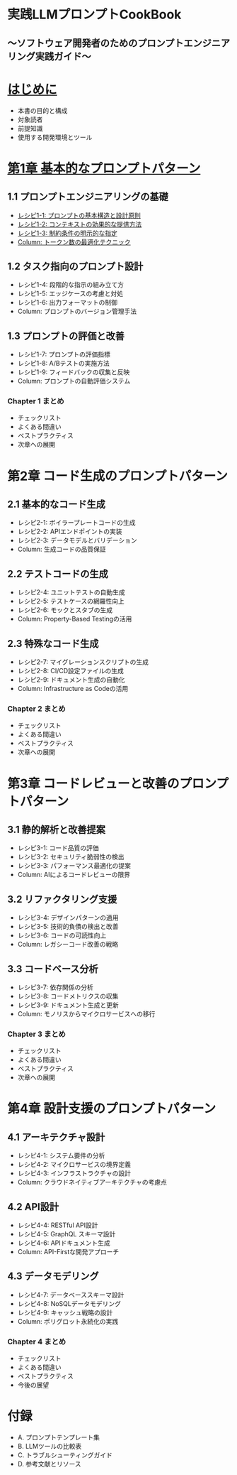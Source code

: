 # 実践LLMプロンプトCookBook
## ～ソフトウェア開発者のためのプロンプトエンジニアリング実践ガイド～

# [はじめに](https://github.com/t2k2pp/LLMPromptCookBook/blob/main/chapter%200/introduction.md)
- 本書の目的と構成
- 対象読者
- 前提知識
- 使用する開発環境とツール

# [第1章 基本的なプロンプトパターン](https://github.com/t2k2pp/LLMPromptCookBook/blob/main/chapter%201/chapter%201-1/chapter1-1.md#%E7%AC%AC1%E7%AB%A0-%E5%9F%BA%E6%9C%AC%E7%9A%84%E3%81%AA%E3%83%97%E3%83%AD%E3%83%B3%E3%83%97%E3%83%88%E3%83%91%E3%82%BF%E3%83%BC%E3%83%B3)
## 1.1 プロンプトエンジニアリングの基礎
- [レシピ1-1: プロンプトの基本構造と設計原則](https://github.com/t2k2pp/LLMPromptCookBook/blob/main/chapter%201/chapter%201-1/chapter1-1.md#%E3%83%AC%E3%82%B7%E3%83%941-1-%E3%83%97%E3%83%AD%E3%83%B3%E3%83%97%E3%83%88%E3%81%AE%E5%9F%BA%E6%9C%AC%E6%A7%8B%E9%80%A0%E3%81%A8%E8%A8%AD%E8%A8%88%E5%8E%9F%E5%89%87)
- [レシピ1-2: コンテキストの効果的な提供方法](https://github.com/t2k2pp/LLMPromptCookBook/blob/main/chapter%201/chapter%201-2/recipe1-2.md#%E3%83%AC%E3%82%B7%E3%83%941-2-%E3%82%B3%E3%83%B3%E3%83%86%E3%82%AD%E3%82%B9%E3%83%88%E3%81%AE%E5%8A%B9%E6%9E%9C%E7%9A%84%E3%81%AA%E6%8F%90%E4%BE%9B%E6%96%B9%E6%B3%95)
- [レシピ1-3: 制約条件の明示的な指定](https://github.com/t2k2pp/LLMPromptCookBook/blob/main/chapter%201/chapter%201-3/recipe1-3.md#%E3%83%AC%E3%82%B7%E3%83%941-3-%E5%88%B6%E7%B4%84%E6%9D%A1%E4%BB%B6%E3%81%AE%E6%98%8E%E7%A4%BA%E7%9A%84%E3%81%AA%E6%8C%87%E5%AE%9A)
- [Column: トークン数の最適化テクニック](https://github.com/t2k2pp/LLMPromptCookBook/blob/main/chapter%201/column/column1-1.md#column-%E3%83%88%E3%83%BC%E3%82%AF%E3%83%B3%E6%95%B0%E3%81%AE%E6%9C%80%E9%81%A9%E5%8C%96%E3%83%86%E3%82%AF%E3%83%8B%E3%83%83%E3%82%AF)

## 1.2 タスク指向のプロンプト設計
- レシピ1-4: 段階的な指示の組み立て方
- レシピ1-5: エッジケースの考慮と対処
- レシピ1-6: 出力フォーマットの制御
- Column: プロンプトのバージョン管理手法

## 1.3 プロンプトの評価と改善
- レシピ1-7: プロンプトの評価指標
- レシピ1-8: A/Bテストの実施方法
- レシピ1-9: フィードバックの収集と反映
- Column: プロンプトの自動評価システム

### Chapter 1 まとめ
- チェックリスト
- よくある間違い
- ベストプラクティス
- 次章への展開

# 第2章 コード生成のプロンプトパターン
## 2.1 基本的なコード生成
- レシピ2-1: ボイラープレートコードの生成
- レシピ2-2: APIエンドポイントの実装
- レシピ2-3: データモデルとバリデーション
- Column: 生成コードの品質保証

## 2.2 テストコードの生成
- レシピ2-4: ユニットテストの自動生成
- レシピ2-5: テストケースの網羅性向上
- レシピ2-6: モックとスタブの生成
- Column: Property-Based Testingの活用

## 2.3 特殊なコード生成
- レシピ2-7: マイグレーションスクリプトの生成
- レシピ2-8: CI/CD設定ファイルの生成
- レシピ2-9: ドキュメント生成の自動化
- Column: Infrastructure as Codeの活用

### Chapter 2 まとめ
- チェックリスト
- よくある間違い
- ベストプラクティス
- 次章への展開

# 第3章 コードレビューと改善のプロンプトパターン
## 3.1 静的解析と改善提案
- レシピ3-1: コード品質の評価
- レシピ3-2: セキュリティ脆弱性の検出
- レシピ3-3: パフォーマンス最適化の提案
- Column: AIによるコードレビューの限界

## 3.2 リファクタリング支援
- レシピ3-4: デザインパターンの適用
- レシピ3-5: 技術的負債の検出と改善
- レシピ3-6: コードの可読性向上
- Column: レガシーコード改善の戦略

## 3.3 コードベース分析
- レシピ3-7: 依存関係の分析
- レシピ3-8: コードメトリクスの収集
- レシピ3-9: ドキュメント生成と更新
- Column: モノリスからマイクロサービスへの移行

### Chapter 3 まとめ
- チェックリスト
- よくある間違い
- ベストプラクティス
- 次章への展開

# 第4章 設計支援のプロンプトパターン
## 4.1 アーキテクチャ設計
- レシピ4-1: システム要件の分析
- レシピ4-2: マイクロサービスの境界定義
- レシピ4-3: インフラストラクチャの設計
- Column: クラウドネイティブアーキテクチャの考慮点

## 4.2 API設計
- レシピ4-4: RESTful API設計
- レシピ4-5: GraphQL スキーマ設計
- レシピ4-6: APIドキュメント生成
- Column: API-Firstな開発アプローチ

## 4.3 データモデリング
- レシピ4-7: データベーススキーマ設計
- レシピ4-8: NoSQLデータモデリング
- レシピ4-9: キャッシュ戦略の設計
- Column: ポリグロット永続化の実践

### Chapter 4 まとめ
- チェックリスト
- よくある間違い
- ベストプラクティス
- 今後の展望

# 付録
- A. プロンプトテンプレート集
- B. LLMツールの比較表
- C. トラブルシューティングガイド
- D. 参考文献とリソース
